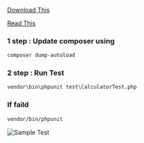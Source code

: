 [Download This](https://getcomposer.org/)

[Read This](https://www.freecodecamp.org/news/test-php-code-with-phpunit/)

### 1 step : Update composer using

```bash
composer dump-autoload
```

### 2 step : Run Test

```bash
vendor\bin\phpunit test\CalculatorTest.php
```

### If faild

```bash
vendor/bin/phpunit
```

![Sample Test](sample.png)
